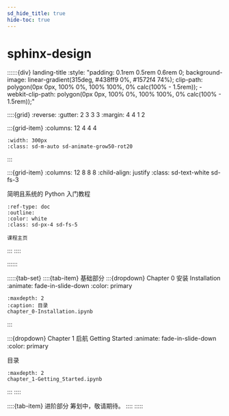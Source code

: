 ```yaml
---
sd_hide_title: true
hide-toc: true
---
```

# sphinx-design

::::::{div} landing-title
:style: "padding: 0.1rem 0.5rem 0.6rem 0; background-image: linear-gradient(315deg, #438ff9 0%, #1572f4 74%); clip-path: polygon(0px 0px, 100% 0%, 100% 100%, 0% calc(100% - 1.5rem)); -webkit-clip-path: polygon(0px 0px, 100% 0%, 100% 100%, 0% calc(100% - 1.5rem));"

::::{grid}
:reverse:
:gutter: 2 3 3 3
:margin: 4 4 1 2

:::{grid-item}
:columns: 12 4 4 4

```{image}
:width: 300px
:class: sd-m-auto sd-animate-grow50-rot20
```

:::

:::{grid-item}
:columns: 12 8 8 8
:child-align: justify
:class: sd-text-white sd-fs-3

简明且系统的 Python 入门教程

```{button-link}
:ref-type: doc
:outline:
:color: white
:class: sd-px-4 sd-fs-5

课程主页
```

:::
::::

::::::

:::::{tab-set}
::::{tab-item} 基础部分
:::{dropdown} Chapter 0 安装 Installation
:animate: fade-in-slide-down
:color: primary

```{toctree}
:maxdepth: 2
:caption: 目录
chapter_0-Installation.ipynb
```

:::

:::{dropdown} Chapter 1 启航 Getting Started
:animate: fade-in-slide-down
:color: primary

<p>目录</p>

```{toctree}
:maxdepth: 2
chapter_1-Getting_Started.ipynb
```

:::
::::

::::{tab-item} 进阶部分
筹划中，敬请期待。
::::
:::::
